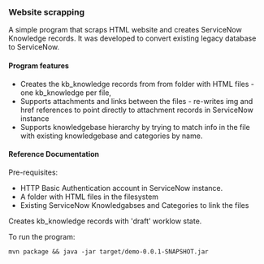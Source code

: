 ### Website scrapping 

A simple program that scraps HTML website and creates ServiceNow Knowledge records. 
It was developed to convert existing legacy database to ServiceNow.

#### Program features

* Creates the kb_knowledge records from from folder with HTML files - one kb_knowledge per file, 
* Supports attachments and links between the files - re-writes img and href references to point directly to attachment records in ServiceNow instance
* Supports knowledgebase hierarchy by trying to match info in the file with existing knowledgebase and categories by name.

#### Reference Documentation

Pre-requisites:

* HTTP Basic Authentication account in ServiceNow instance.
* A folder with HTML files in the filesystem
* Existing ServiceNow Knowledgabses and Categories to link the files

Creates kb_knowledge records with 'draft' worklow state.

To run the program:

`mvn package && java -jar target/demo-0.0.1-SNAPSHOT.jar`
